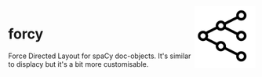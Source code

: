 <img src="icon.png" width=125 height=125 align="right">

# forcy

Force Directed Layout for spaCy doc-objects. It's similar to displacy 
but it's a bit more customisable.
